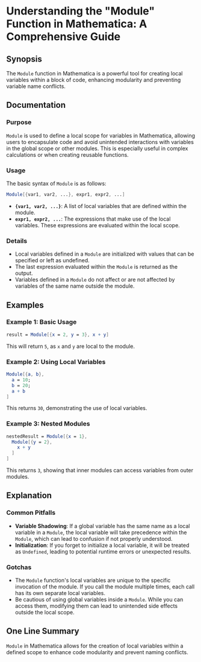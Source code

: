 <!--
Meta Description: # Understanding the "Module" Function in Mathematica: A Comprehensive Guide ## Synopsis The `Module` function in Mathematica is a powerful tool for cr...
Meta Keywords: module, local, variables, mathematica, within
-->

# Understanding the "Module" Function in Mathematica: A Comprehensive Guide

## Synopsis
The `Module` function in Mathematica is a powerful tool for creating local variables within a block of code, enhancing modularity and preventing variable name conflicts.

## Documentation
### Purpose
`Module` is used to define a local scope for variables in Mathematica, allowing users to encapsulate code and avoid unintended interactions with variables in the global scope or other modules. This is especially useful in complex calculations or when creating reusable functions.

### Usage
The basic syntax of `Module` is as follows:

```mathematica
Module[{var1, var2, ...}, expr1, expr2, ...]
```

- **`{var1, var2, ...}`**: A list of local variables that are defined within the module.
- **`expr1, expr2, ...`**: The expressions that make use of the local variables. These expressions are evaluated within the local scope.

### Details
- Local variables defined in a `Module` are initialized with values that can be specified or left as undefined.
- The last expression evaluated within the `Module` is returned as the output.
- Variables defined in a `Module` do not affect or are not affected by variables of the same name outside the module.

## Examples
### Example 1: Basic Usage
```mathematica
result = Module[{x = 2, y = 3}, x + y]
```
This will return `5`, as `x` and `y` are local to the module.

### Example 2: Using Local Variables
```mathematica
Module[{a, b}, 
  a = 10; 
  b = 20; 
  a + b
]
```
This returns `30`, demonstrating the use of local variables.

### Example 3: Nested Modules
```mathematica
nestedResult = Module[{x = 1}, 
  Module[{y = 2}, 
    x + y
  ]
]
```
This returns `3`, showing that inner modules can access variables from outer modules.

## Explanation
### Common Pitfalls
- **Variable Shadowing**: If a global variable has the same name as a local variable in a `Module`, the local variable will take precedence within the `Module`, which can lead to confusion if not properly understood.
- **Initialization**: If you forget to initialize a local variable, it will be treated as `Undefined`, leading to potential runtime errors or unexpected results.

### Gotchas
- The `Module` function's local variables are unique to the specific invocation of the module. If you call the module multiple times, each call has its own separate local variables.
- Be cautious of using global variables inside a `Module`. While you can access them, modifying them can lead to unintended side effects outside the local scope.

## One Line Summary
`Module` in Mathematica allows for the creation of local variables within a defined scope to enhance code modularity and prevent naming conflicts.